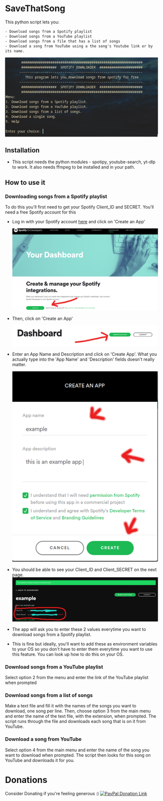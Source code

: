 # SaveThatSong

This python script lets you:

	- Download songs from a Spotify playlist
	- Download songs from a YouTube playlist
	- Download songs from a file that has a list of songs
	- Download a song from YouTube using a the song's Youtube link or by its name.

![Main Menu](/assets/images/main_menu.png "SaveThatSong Main Menu")


## Installation
- This script needs the python modules - spotipy, youtube-search, yt-dlp to work. It also needs ffmpeg to be installed and in your path.

## How to use it

### Downloading songs from a Spotify playlist

To do this you'll first need to get your Spotify Client_ID and SECRET. You'll need a free Spotify account for this

- Log in with your Spotify account [here](https://developer.spotify.com/dashboard/) and click on 'Create an App'

	![LogIn](assets/images/spot1.png)

- Then, click on 'Create an App'

	![CreateApp](assets/images/spot2.png)

- Enter an App Name and Description and click on 'Create App'. What you actually type into the 'App Name' and 'Description' fields doesn't really matter.

	![Deets](assets/images/spot3.png)

- You should be able to see your Client_ID and Client_SECRET on the next page.
	![Creds](assets/images/spot4.png)

- The app will ask you to enter these 2 values everytime you want to download songs from a Spotify playlist.

- This is fine but ideally, you'll want to add these as environment variables to your OS so you don't have to enter them everytime you want to use this feature. You can look up how to do this on your OS.

### Download songs from a YouTube playlist

Select option 2 from the menu and enter the link of the YouTube playlist when prompted

### Download songs from a list of songs

Make a text file and fill it with the names of the songs you want to download, one song per line. Then, choose option 3 from the main menu and enter the name of the text file, with the extension, when prompted. The script runs through the file and downloads each song that is on it from YouTube.

### Download a song from YouTube

Select option 4 from the main menu and enter the name of the song you want to download when prompted. The script then looks for this song on YouTube and downloads it for you.

# Donations
Consider Donating if you're feeling generous :) 
[![PayPal Donation Link](blue.svg "PayPal Donation Link")](https://www.paypal.me/feedmeplsthx)
